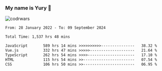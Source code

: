 ### My name is Yury 👋 
![codrwars](https://www.codewars.com/users/litury/badges/micro) 


<!--START_SECTION:waka-->

```txt
From: 28 January 2022 - To: 09 September 2024

Total Time: 1,537 hrs 48 mins

JavaScript       589 hrs 14 mins >>>>>>>>>>---------------   38.32 %
Vue.js           332 hrs 47 mins >>>>>--------------------   21.64 %
TypeScript       262 hrs 54 mins >>>>---------------------   17.10 %
HTML             115 hrs 54 mins >>-----------------------   07.54 %
CSS              106 hrs 50 mins >>-----------------------   06.95 %
```

<!--END_SECTION:waka-->


